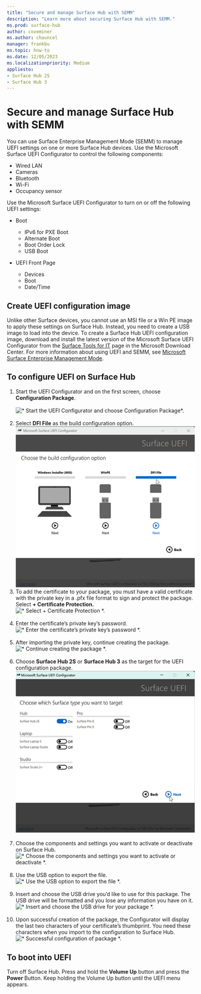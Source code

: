```yaml
---
title: "Secure and manage Surface Hub with SEMM"
description: "Learn more about securing Surface Hub with SEMM."
ms.prod: surface-hub
author: coveminer
ms.author: chauncel
manager: frankbu
ms.topic: how-to
ms.date: 12/05/2023
ms.localizationpriority: Medium
appliesto:
- Surface Hub 2S
- Surface Hub 3
---
```


# Secure and manage Surface Hub with SEMM

You can use Surface Enterprise Management Mode (SEMM) to manage UEFI settings on one or more Surface Hub devices. Use the Microsoft Surface UEFI Configurator to control the following components:

- Wired LAN
- Cameras
- Bluetooth
- Wi-Fi
- Occupancy sensor

Use the Microsoft Surface UEFI Configurator to turn on or off the following UEFI settings:

- Boot

  - IPv6 for PXE Boot
  - Alternate Boot
  - Boot Order Lock
  - USB Boot
- UEFI Front Page

  - Devices
  - Boot
  - Date/Time

## Create UEFI configuration image

Unlike other Surface devices, you cannot use an MSI file or a Win PE image to apply these settings on Surface Hub. Instead, you need to create a USB image to load into the device. To create a Surface Hub UEFI configuration image, download and install the latest version of the Microsoft Surface UEFI Configurator from the [Surface Tools for IT](https://www.microsoft.com/download/details.aspx?id=46703) page in the Microsoft Download Center. For more information about using UEFI and SEMM, see [Microsoft Surface Enterprise Management Mode](/surface/surface-enterprise-management-mode).

## To configure UEFI on Surface Hub

1. Start the UEFI Configurator and on the first screen, choose **Configuration Package**.<br><br>
![* Start the UEFI Configurator and choose Configuration Package*.](images/sh2-uefi1.png) <br> <br>
2. Select **DFI File** as the build configuration option.<br>
![*Select DFI File as the build configuration option*.](images/sh2-uefi1a.png) <br>
1. To add the certificate to your package, you must have a valid certificate with the private key in a .pfx file format to sign and protect the package. Select **+ Certificate Protection.** <br>
![* Select + Certificate Protection *.](images/sh2-uefi2.png) <br><br>
1. Enter the certificate’s private key’s password.<br>
![* Enter the certificate’s private key’s password *.](images/sh2-uefi3.png) <br><br>
1. After importing the private key, continue creating the package.<br>
![* Continue creating the package *.](images/sh2-uefi4.png) <br><br>
1. Choose **Surface Hub 2S** or **Surface Hub 3** as the target for the UEFI configuration package.<br>
![* Choose Surface Hub 2S or Surface Hub 3 as the target for the UEFI configuration package *.](images/sh2-uefi5.png) <br><br>
1. Choose the components and settings you want to activate or deactivate on Surface Hub.<br>
![* Choose the components and settings you want to activate or deactivate *.](images/sh2-uefi6.png) <br><br>
1. Use the USB option to export the file.<br>
![* Use the USB option to export the file *.](images/sh2-uefi8.png) <br><br>
1. Insert and choose the USB drive you’d like to use for this package. The USB drive will be formatted and you lose any information you have on it.<br>
![* Insert and choose the USB drive for your package  *.](images/sh2-uefi9.png) <br><br>
1. Upon successful creation of the package, the Configurator will display the last two characters of your certificate’s thumbprint. You need these characters when you import to the configuration to Surface Hub.<br>
![* Successful configuration of package *.](images/sh2-uefi10.png) <br>

## To boot into UEFI

Turn off Surface Hub. Press and hold the **Volume Up** button and press the **Power** Button. Keep holding the Volume Up button until the UEFI menu appears.
